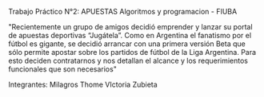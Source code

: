 Trabajo Práctico N°2: APUESTAS
Algoritmos y programacion - FIUBA

"Recientemente un grupo de amigos decidió emprender y lanzar su portal de apuestas deportivas
“Jugátela”. Como en Argentina el fanatismo por el fútbol es gigante, se decidió arrancar con una
primera versión Beta que sólo permite apostar sobre los partidos de fútbol de la Liga Argentina.
Para esto deciden contratarnos y nos detallan el alcance y los requerimientos funcionales que son
necesarios"

Integrantes:
Milagros Thome
VIctoria Zubieta

